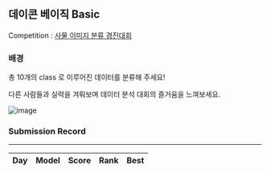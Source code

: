 ## 데이콘 베이직 Basic 

Competition : [사물 이미지 분류 경진대회](https://dacon.io/competitions/official/235874/overview/description)

###  배경

총 10개의 class 로 이루어진 데이터를 분류해 주세요!

다른 사람들과 실력을 겨뤄보며 데이터 분석 대회의 즐거움을 느껴보세요.

![image](https://user-images.githubusercontent.com/54428934/154949233-628d5f90-7657-4b03-a02e-c5b414b2b63b.png)

### Submission Record
-----

| Day |    Model                                   | Score        | Rank                                      | Best |
| :---------:  | :-----------:                                | :-------------------:  |  :-------------------: | :-------------------: |
